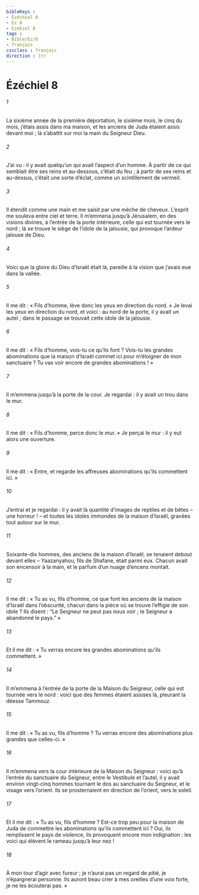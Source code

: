 ```yaml
---
bibleKeys : 
- Ézéchiel 8
- Ez 8
- Ezekiel 8
tags : 
- Bible/Ez/8
- français
cssclass : français
direction : ltr
---
```


# Ézéchiel 8

###### 1
La sixième année de la première déportation, le sixième mois, le cinq du mois, j’étais assis dans ma maison, et les anciens de Juda étaient assis devant moi ; là s’abattit sur moi la main du Seigneur Dieu.
###### 2
J’ai vu : il y avait quelqu’un qui avait l’aspect d’un homme. À partir de ce qui semblait être ses reins et au-dessous, c’était du feu ; à partir de ses reins et au-dessus, c’était une sorte d’éclat, comme un scintillement de vermeil.
###### 3
Il étendit comme une main et me saisit par une mèche de cheveux. L’esprit me souleva entre ciel et terre. Il m’emmena jusqu’à Jérusalem, en des visions divines, à l’entrée de la porte intérieure, celle qui est tournée vers le nord ; là se trouve le siège de l’idole de la jalousie, qui provoque l’ardeur jalouse de Dieu.
###### 4
Voici que la gloire du Dieu d’Israël était là, pareille à la vision que j’avais eue dans la vallée.
###### 5
Il me dit : « Fils d’homme, lève donc les yeux en direction du nord. » Je levai les yeux en direction du nord, et voici : au nord de la porte, il y avait un autel ; dans le passage se trouvait cette idole de la jalousie.
###### 6
Il me dit : « Fils d’homme, vois-tu ce qu’ils font ? Vois-tu les grandes abominations que la maison d’Israël commet ici pour m’éloigner de mon sanctuaire ? Tu vas voir encore de grandes abominations ! »
###### 7
Il m’emmena jusqu’à la porte de la cour. Je regardai : il y avait un trou dans le mur.
###### 8
Il me dit : « Fils d’homme, perce donc le mur. » Je perçai le mur : il y eut alors une ouverture.
###### 9
Il me dit : « Entre, et regarde les affreuses abominations qu’ils commettent ici. »
###### 10
J’entrai et je regardai : il y avait là quantité d’images de reptiles et de bêtes – une horreur ! – et toutes les idoles immondes de la maison d’Israël, gravées tout autour sur le mur.
###### 11
Soixante-dix hommes, des anciens de la maison d’Israël, se tenaient debout devant elles – Yaazanyahou, fils de Shafane, était parmi eux. Chacun avait son encensoir à la main, et le parfum d’un nuage d’encens montait.
###### 12
Il me dit : « Tu as vu, fils d’homme, ce que font les anciens de la maison d’Israël dans l’obscurité, chacun dans la pièce où se trouve l’effigie de son idole ? Ils disent : “Le Seigneur ne peut pas nous voir ; le Seigneur a abandonné le pays.” »
###### 13
Et il me dit : « Tu verras encore les grandes abominations qu’ils commettent. »
###### 14
Il m’emmena à l’entrée de la porte de la Maison du Seigneur, celle qui est tournée vers le nord : voici que des femmes étaient assises là, pleurant la déesse Tammouz.
###### 15
Il me dit : « Tu as vu, fils d’homme ? Tu verras encore des abominations plus grandes que celles-ci. »
###### 16
Il m’emmena vers la cour intérieure de la Maison du Seigneur : voici qu’à l’entrée du sanctuaire du Seigneur, entre le Vestibule et l’autel, il y avait environ vingt-cinq hommes tournant le dos au sanctuaire du Seigneur, et le visage vers l’orient. Ils se prosternaient en direction de l’orient, vers le soleil.
###### 17
Et il me dit : « Tu as vu, fils d’homme ? Est-ce trop peu pour la maison de Juda de commettre les abominations qu’ils commettent ici ? Oui, ils remplissent le pays de violence, ils provoquent encore mon indignation : les voici qui élèvent le rameau jusqu’à leur nez !
###### 18
À mon tour d’agir avec fureur ; je n’aurai pas un regard de pitié, je n’épargnerai personne. Ils auront beau crier à mes oreilles d’une voix forte, je ne les écouterai pas. »
